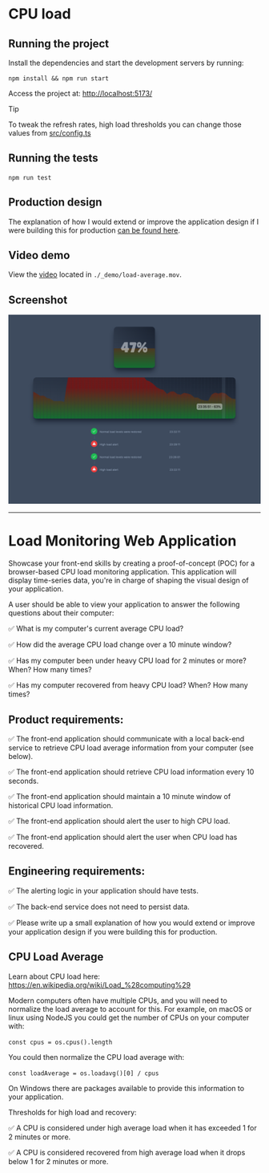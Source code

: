 # CPU load

## Running the project

Install the dependencies and start the development servers by running:

```
npm install && npm run start
```

Access the project at: [http://localhost:5173/](http://localhost:5173/)

> [!TIP]
> To tweak the refresh rates, high load thresholds you can change those values from [src/config.ts](src/config.ts)

## Running the tests

```
npm run test
```

## Production design

The explanation of how I would extend or improve the application design if I were building this for production [can be found here](./PRODUCTION.md).

## Video demo

View the [video](./_demo/load-average.mov) located in `./_demo/load-average.mov`.

## Screenshot

![Screenshot](./_demo/screenshot.png)

---

# Load Monitoring Web Application

Showcase your front-end skills by creating a proof-of-concept (POC) for a browser-based CPU load monitoring application. This application will display time-series data, you're in charge of shaping the visual design of your application.

A user should be able to view your application to answer the following questions about their computer:

✅ What is my computer's current average CPU load?

✅ How did the average CPU load change over a 10 minute window?

✅ Has my computer been under heavy CPU load for 2 minutes or more? When? How many times?

✅ Has my computer recovered from heavy CPU load? When? How many times?

## Product requirements:

✅ The front-end application should communicate with a local back-end service to retrieve CPU load average information from your computer (see below).

✅ The front-end application should retrieve CPU load information every 10 seconds.

✅ The front-end application should maintain a 10 minute window of historical CPU load information.

✅ The front-end application should alert the user to high CPU load.

✅ The front-end application should alert the user when CPU load has recovered.

## Engineering requirements:

✅ The alerting logic in your application should have tests.

✅ The back-end service does not need to persist data.

✅ Please write up a small explanation of how you would extend or improve your application design if you were building this for production.

## CPU Load Average

Learn about CPU load here: https://en.wikipedia.org/wiki/Load_%28computing%29

Modern computers often have multiple CPUs, and you will need to normalize the load average to account for this. For example, on macOS or linux using NodeJS you could get the number of CPUs on your computer with:

`const cpus = os.cpus().length`

You could then normalize the CPU load average with:

`const loadAverage = os.loadavg()[0] / cpus`

On Windows there are packages available to provide this information to your application.

Thresholds for high load and recovery:

✅ A CPU is considered under high average load when it has exceeded 1 for 2 minutes or more.

✅ A CPU is considered recovered from high average load when it drops below 1 for 2 minutes or more.
